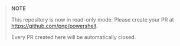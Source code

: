 > **NOTE**
>
> This repository is now in read-only mode. Please create your PR at https://github.com/pnp/powershell.
>
> Every PR created here will be automatically closed.
